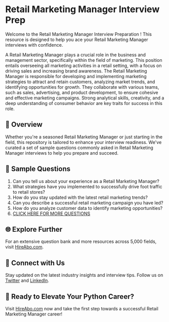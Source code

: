 # Retail Marketing Manager Interview Prep

Welcome to the Retail Marketing Manager Interview Preparation ! This resource is designed to help you ace your Retail Marketing Manager interviews with confidence.

A Retail Marketing Manager plays a crucial role in the business and management sector, specifically within the field of marketing. This position entails overseeing all marketing activities in a retail setting, with a focus on driving sales and increasing brand awareness. The Retail Marketing Manager is responsible for developing and implementing marketing strategies to attract and retain customers, analyzing market trends, and identifying opportunities for growth. They collaborate with various teams, such as sales, advertising, and product development, to ensure cohesive and effective marketing campaigns. Strong analytical skills, creativity, and a deep understanding of consumer behavior are key traits for success in this role.

## 🚀 Overview

Whether you're a seasoned Retail Marketing Manager or just starting in the field, this repository is tailored to enhance your interview readiness. We've curated a set of sample questions commonly asked in Retail Marketing Manager interviews to help you prepare and succeed.

## 📝 Sample Questions

1. Can you tell us about your experience as a Retail Marketing Manager?
2. What strategies have you implemented to successfully drive foot traffic to retail stores?
3. How do you stay updated with the latest retail marketing trends?
4. Can you describe a successful retail marketing campaign you have led?
5. How do you analyze customer data to identify marketing opportunities?
6. [CLICK HERE FOR MORE QUESTIONS](https://hireabo.com/job/1_0_35/Retail%20Marketing%20Manager)

## 🌐 Explore Further

For an extensive question bank and more resources across 5,000 fields, visit [HireAbo.com](https://www.hireabo.com).

## 📱 Connect with Us

Stay updated on the latest industry insights and interview tips. Follow us on [Twitter](https://twitter.com/hireabo) and [LinkedIn](https://www.linkedin.com/in/hire-abo-3609972a8/).

## 🚀 Ready to Elevate Your Python Career?

Visit [HireAbo.com](https://www.hireabo.com) now and take the first step towards a successful Retail Marketing Manager career!